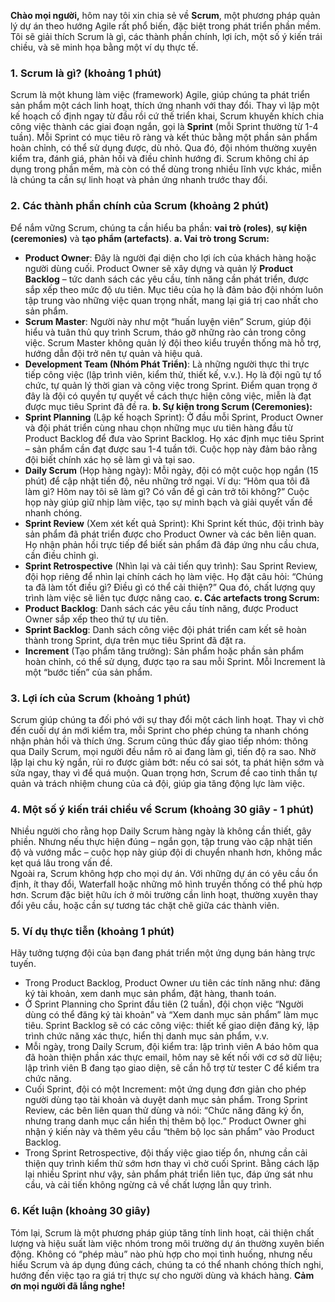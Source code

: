 **Chào mọi người,** hôm nay tôi xin chia sẻ về **Scrum**, một phương pháp quản lý dự án theo hướng Agile rất phổ biến, đặc biệt trong phát triển phần mềm. Tôi sẽ giải thích Scrum là gì, các thành phần chính, lợi ích, một số ý kiến trái chiều, và sẽ minh họa bằng một ví dụ thực tế.
### 1. Scrum là gì? (khoảng 1 phút)  
Scrum là một khung làm việc (framework) Agile, giúp chúng ta phát triển sản phẩm một cách linh hoạt, thích ứng nhanh với thay đổi. Thay vì lập một kế hoạch cố định ngay từ đầu rồi cứ thế triển khai, Scrum khuyến khích chia công việc thành các giai đoạn ngắn, gọi là **Sprint** (mỗi Sprint thường từ 1-4 tuần). Mỗi Sprint có mục tiêu rõ ràng và kết thúc bằng một phần sản phẩm hoàn chỉnh, có thể sử dụng được, dù nhỏ. Qua đó, đội nhóm thường xuyên kiểm tra, đánh giá, phản hồi và điều chỉnh hướng đi. Scrum không chỉ áp dụng trong phần mềm, mà còn có thể dùng trong nhiều lĩnh vực khác, miễn là chúng ta cần sự linh hoạt và phản ứng nhanh trước thay đổi.
### 2. Các thành phần chính của Scrum (khoảng 2 phút)  
Để nắm vững Scrum, chúng ta cần hiểu ba phần: **vai trò (roles)**, **sự kiện (ceremonies)** và **tạo phẩm (artefacts)**.
**a. Vai trò trong Scrum:**  
- **Product Owner**: Đây là người đại diện cho lợi ích của khách hàng hoặc người dùng cuối. Product Owner sẽ xây dựng và quản lý **Product Backlog** – tức danh sách các yêu cầu, tính năng cần phát triển, được sắp xếp theo mức độ ưu tiên. Mục tiêu của họ là đảm bảo đội nhóm luôn tập trung vào những việc quan trọng nhất, mang lại giá trị cao nhất cho sản phẩm.  
- **Scrum Master**: Người này như một “huấn luyện viên” Scrum, giúp đội hiểu và tuân thủ quy trình Scrum, tháo gỡ những rào cản trong công việc. Scrum Master không quản lý đội theo kiểu truyền thống mà hỗ trợ, hướng dẫn đội trở nên tự quản và hiệu quả.  
- **Development Team (Nhóm Phát Triển)**: Là những người thực thi trực tiếp công việc (lập trình viên, kiểm thử, thiết kế, v.v.). Họ là đội ngũ tự tổ chức, tự quản lý thời gian và công việc trong Sprint. Điểm quan trọng ở đây là đội có quyền tự quyết về cách thực hiện công việc, miễn là đạt được mục tiêu Sprint đã đề ra.
**b. Sự kiện trong Scrum (Ceremonies):**  
- **Sprint Planning** (Lập kế hoạch Sprint): Ở đầu mỗi Sprint, Product Owner và đội phát triển cùng nhau chọn những mục ưu tiên hàng đầu từ Product Backlog để đưa vào Sprint Backlog. Họ xác định mục tiêu Sprint – sản phẩm cần đạt được sau 1-4 tuần tới. Cuộc họp này đảm bảo rằng đội biết chính xác họ sẽ làm gì và tại sao.  
- **Daily Scrum** (Họp hàng ngày): Mỗi ngày, đội có một cuộc họp ngắn (15 phút) để cập nhật tiến độ, nêu những trở ngại. Ví dụ: “Hôm qua tôi đã làm gì? Hôm nay tôi sẽ làm gì? Có vấn đề gì cản trở tôi không?” Cuộc họp này giúp giữ nhịp làm việc, tạo sự minh bạch và giải quyết vấn đề nhanh chóng.  
- **Sprint Review** (Xem xét kết quả Sprint): Khi Sprint kết thúc, đội trình bày sản phẩm đã phát triển được cho Product Owner và các bên liên quan. Họ nhận phản hồi trực tiếp để biết sản phẩm đã đáp ứng nhu cầu chưa, cần điều chỉnh gì.  
- **Sprint Retrospective** (Nhìn lại và cải tiến quy trình): Sau Sprint Review, đội họp riêng để nhìn lại chính cách họ làm việc. Họ đặt câu hỏi: “Chúng ta đã làm tốt điều gì? Điều gì có thể cải thiện?” Qua đó, chất lượng quy trình làm việc sẽ liên tục được nâng cao.
**c. Các artefacts trong Scrum:**  
- **Product Backlog**: Danh sách các yêu cầu tính năng, được Product Owner sắp xếp theo thứ tự ưu tiên.  
- **Sprint Backlog**: Danh sách công việc đội phát triển cam kết sẽ hoàn thành trong Sprint, dựa trên mục tiêu Sprint đã đặt ra.  
- **Increment** (Tạo phẩm tăng trưởng): Sản phẩm hoặc phần sản phẩm hoàn chỉnh, có thể sử dụng, được tạo ra sau mỗi Sprint. Mỗi Increment là một “bước tiến” của sản phẩm.
### 3. Lợi ích của Scrum (khoảng 1 phút)  
Scrum giúp chúng ta đối phó với sự thay đổi một cách linh hoạt. Thay vì chờ đến cuối dự án mới kiểm tra, mỗi Sprint cho phép chúng ta nhanh chóng nhận phản hồi và thích ứng. Scrum cũng thúc đẩy giao tiếp nhóm: thông qua Daily Scrum, mọi người đều nắm rõ ai đang làm gì, tiến độ ra sao. Nhờ lặp lại chu kỳ ngắn, rủi ro được giảm bớt: nếu có sai sót, ta phát hiện sớm và sửa ngay, thay vì để quá muộn. Quan trọng hơn, Scrum đề cao tinh thần tự quản và trách nhiệm chung của cả đội, giúp gia tăng động lực làm việc.
### 4. Một số ý kiến trái chiều về Scrum (khoảng 30 giây - 1 phút)  
Nhiều người cho rằng họp Daily Scrum hàng ngày là không cần thiết, gây phiền. Nhưng nếu thực hiện đúng – ngắn gọn, tập trung vào cập nhật tiến độ và vướng mắc – cuộc họp này giúp đội di chuyển nhanh hơn, không mắc kẹt quá lâu trong vấn đề.  
Ngoài ra, Scrum không hợp cho mọi dự án. Với những dự án có yêu cầu ổn định, ít thay đổi, Waterfall hoặc những mô hình truyền thống có thể phù hợp hơn. Scrum đặc biệt hữu ích ở môi trường cần linh hoạt, thường xuyên thay đổi yêu cầu, hoặc cần sự tương tác chặt chẽ giữa các thành viên.
### 5. Ví dụ thực tiễn (khoảng 1 phút)  
Hãy tưởng tượng đội của bạn đang phát triển một ứng dụng bán hàng trực tuyến.  
- Trong Product Backlog, Product Owner ưu tiên các tính năng như: đăng ký tài khoản, xem danh mục sản phẩm, đặt hàng, thanh toán.  
- Ở Sprint Planning cho Sprint đầu tiên (2 tuần), đội chọn việc “Người dùng có thể đăng ký tài khoản” và “Xem danh mục sản phẩm” làm mục tiêu. Sprint Backlog sẽ có các công việc: thiết kế giao diện đăng ký, lập trình chức năng xác thực, hiển thị danh mục sản phẩm, v.v.  
- Mỗi ngày, trong Daily Scrum, đội kiểm tra: lập trình viên A báo hôm qua đã hoàn thiện phần xác thực email, hôm nay sẽ kết nối với cơ sở dữ liệu; lập trình viên B đang tạo giao diện, sẽ cần hỗ trợ từ tester C để kiểm tra chức năng.  
- Cuối Sprint, đội có một Increment: một ứng dụng đơn giản cho phép người dùng tạo tài khoản và duyệt danh mục sản phẩm. Trong Sprint Review, các bên liên quan thử dùng và nói: “Chức năng đăng ký ổn, nhưng trang danh mục cần hiển thị thêm bộ lọc.” Product Owner ghi nhận ý kiến này và thêm yêu cầu “thêm bộ lọc sản phẩm” vào Product Backlog.  
- Trong Sprint Retrospective, đội thấy việc giao tiếp ổn, nhưng cần cải thiện quy trình kiểm thử sớm hơn thay vì chờ cuối Sprint.
Bằng cách lặp lại nhiều Sprint như vậy, sản phẩm phát triển liên tục, đáp ứng sát nhu cầu, và cải tiến không ngừng cả về chất lượng lẫn quy trình.
### 6. Kết luận (khoảng 30 giây)  
Tóm lại, Scrum là một phương pháp giúp tăng tính linh hoạt, cải thiện chất lượng và hiệu suất làm việc nhóm trong môi trường dự án thường xuyên biến động. Không có “phép màu” nào phù hợp cho mọi tình huống, nhưng nếu hiểu Scrum và áp dụng đúng cách, chúng ta có thể nhanh chóng thích nghi, hướng đến việc tạo ra giá trị thực sự cho người dùng và khách hàng.
**Cảm ơn mọi người đã lắng nghe!**